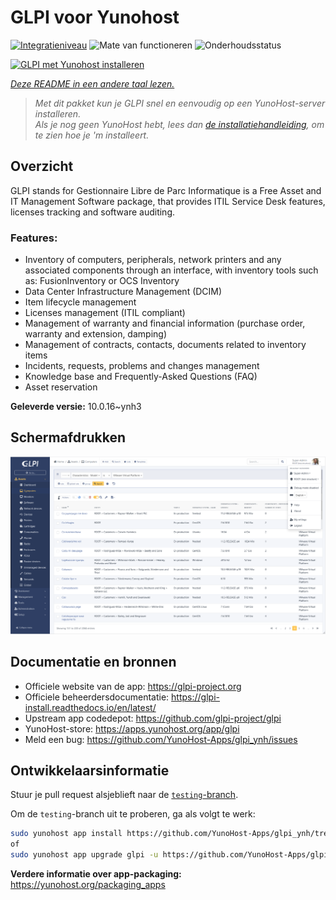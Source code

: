 <!--
NB: Deze README is automatisch gegenereerd door <https://github.com/YunoHost/apps/tree/master/tools/readme_generator>
Hij mag NIET handmatig aangepast worden.
-->

# GLPI voor Yunohost

[![Integratieniveau](https://dash.yunohost.org/integration/glpi.svg)](https://ci-apps.yunohost.org/ci/apps/glpi/) ![Mate van functioneren](https://ci-apps.yunohost.org/ci/badges/glpi.status.svg) ![Onderhoudsstatus](https://ci-apps.yunohost.org/ci/badges/glpi.maintain.svg)

[![GLPI met Yunohost installeren](https://install-app.yunohost.org/install-with-yunohost.svg)](https://install-app.yunohost.org/?app=glpi)

*[Deze README in een andere taal lezen.](./ALL_README.md)*

> *Met dit pakket kun je GLPI snel en eenvoudig op een YunoHost-server installeren.*  
> *Als je nog geen YunoHost hebt, lees dan [de installatiehandleiding](https://yunohost.org/install), om te zien hoe je 'm installeert.*

## Overzicht

GLPI stands for Gestionnaire Libre de Parc Informatique is a Free Asset and IT Management Software package, that provides ITIL Service Desk features, licenses tracking and software auditing.

### Features:

- Inventory of computers, peripherals, network printers and any associated components through an interface, with inventory tools such as: FusionInventory or OCS Inventory
- Data Center Infrastructure Management (DCIM)
- Item lifecycle management
- Licenses management (ITIL compliant)
- Management of warranty and financial information (purchase order, warranty and extension, damping)
- Management of contracts, contacts, documents related to inventory items
- Incidents, requests, problems and changes management
- Knowledge base and Frequently-Asked Questions (FAQ)
- Asset reservation


**Geleverde versie:** 10.0.16~ynh3

## Schermafdrukken

![Schermafdrukken van GLPI](./doc/screenshots/screenshot.png)

## Documentatie en bronnen

- Officiele website van de app: <https://glpi-project.org>
- Officiele beheerdersdocumentatie: <https://glpi-install.readthedocs.io/en/latest/>
- Upstream app codedepot: <https://github.com/glpi-project/glpi>
- YunoHost-store: <https://apps.yunohost.org/app/glpi>
- Meld een bug: <https://github.com/YunoHost-Apps/glpi_ynh/issues>

## Ontwikkelaarsinformatie

Stuur je pull request alsjeblieft naar de [`testing`-branch](https://github.com/YunoHost-Apps/glpi_ynh/tree/testing).

Om de `testing`-branch uit te proberen, ga als volgt te werk:

```bash
sudo yunohost app install https://github.com/YunoHost-Apps/glpi_ynh/tree/testing --debug
of
sudo yunohost app upgrade glpi -u https://github.com/YunoHost-Apps/glpi_ynh/tree/testing --debug
```

**Verdere informatie over app-packaging:** <https://yunohost.org/packaging_apps>
